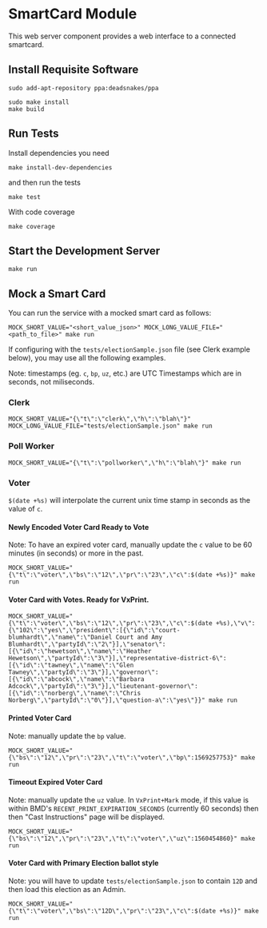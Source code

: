 # SmartCard Module

This web server component provides a web interface to a connected smartcard.

## Install Requisite Software

```
sudo add-apt-repository ppa:deadsnakes/ppa

sudo make install
make build
```

## Run Tests

Install dependencies you need

```
make install-dev-dependencies
```

and then run the tests

```
make test
```

With code coverage

```
make coverage
```

## Start the Development Server

```
make run
```

## Mock a Smart Card

You can run the service with a mocked smart card as follows:

```
MOCK_SHORT_VALUE="<short_value_json>" MOCK_LONG_VALUE_FILE="<path_to_file>" make run
```

If configuring with the `tests/electionSample.json` file (see Clerk example below), you may use all the following examples.

Note: timestamps (eg. `c`, `bp`, `uz`, etc.) are UTC Timestamps which are in seconds, not miliseconds.

### Clerk
```
MOCK_SHORT_VALUE="{\"t\":\"clerk\",\"h\":\"blah\"}" MOCK_LONG_VALUE_FILE="tests/electionSample.json" make run
```

### Poll Worker
```
MOCK_SHORT_VALUE="{\"t\":\"pollworker\",\"h\":\"blah\"}" make run
```

### Voter
`$(date +%s)` will interpolate the current unix time stamp in seconds as the value of `c`.

#### Newly Encoded Voter Card Ready to Vote

Note: To have an expired voter card, manually update the `c` value to be 60 minutes (in seconds) or more in the past.
```
MOCK_SHORT_VALUE="{\"t\":\"voter\",\"bs\":\"12\",\"pr\":\"23\",\"c\":$(date +%s)}" make run
```

#### Voter Card with Votes. Ready for VxPrint.
```
MOCK_SHORT_VALUE="{\"t\":\"voter\",\"bs\":\"12\",\"pr\":\"23\",\"c\":$(date +%s),\"v\":{\"102\":\"yes\",\"president\":[{\"id\":\"court-blumhardt\",\"name\":\"Daniel Court and Amy Blumhardt\",\"partyId\":\"2\"}],\"senator\":[{\"id\":\"hewetson\",\"name\":\"Heather Hewetson\",\"partyId\":\"3\"}],\"representative-district-6\":[{\"id\":\"tawney\",\"name\":\"Glen Tawney\",\"partyId\":\"3\"}],\"governor\":[{\"id\":\"abcock\",\"name\":\"Barbara Adcock\",\"partyId\":\"3\"}],\"lieutenant-governor\":[{\"id\":\"norberg\",\"name\":\"Chris Norberg\",\"partyId\":\"0\"}],\"question-a\":\"yes\"}}" make run
```

#### Printed Voter Card
Note: manually update the `bp` value.
```
MOCK_SHORT_VALUE="{\"bs\":\"12\",\"pr\":\"23\",\"t\":\"voter\",\"bp\":1569257753}" make run
```

#### Timeout Expired Voter Card
Note: manually update the `uz` value. In `VxPrint+Mark` mode, if this value is
within BMD's `RECENT_PRINT_EXPIRATION_SECONDS` (currently 60 seconds) then then
"Cast Instructions" page will be displayed.
```
MOCK_SHORT_VALUE="{\"bs\":\"12\",\"pr\":\"23\",\"t\":\"voter\",\"uz\":1560454860}" make run
```

#### Voter Card with Primary Election ballot style

Note: you will have to update `tests/electionSample.json` to contain `12D` and then load this election as an Admin.
```
MOCK_SHORT_VALUE="{\"t\":\"voter\",\"bs\":\"12D\",\"pr\":\"23\",\"c\":$(date +%s)}" make run
```
